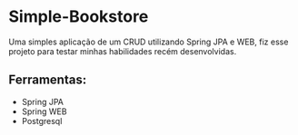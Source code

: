 # Simple-Bookstore
Uma simples aplicação de um CRUD utilizando Spring JPA e WEB, fiz esse projeto para testar minhas habilidades recém desenvolvidas.

## Ferramentas:

* Spring JPA
* Spring WEB
* Postgresql

